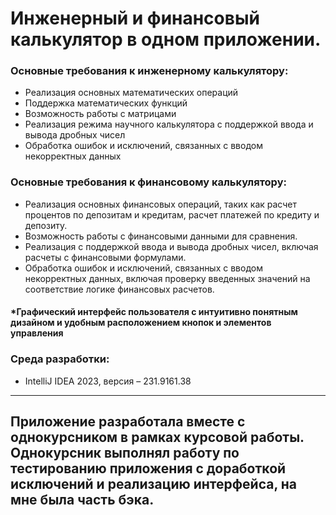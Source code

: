 # Инженерный и финансовый калькулятор в одном приложении.

### Основные требования к инженерному калькулятору:
- Реализация основных математических операций
- Поддержка математических функций
- Возможность работы с матрицами
- Реализация режима научного калькулятора с поддержкой ввода и вывода дробных чисел
- Обработка ошибок и исключений, связанных с вводом некорректных данных

### Основные требования к финансовому калькулятору:
- Реализация основных финансовых операций, таких как расчет процентов по депозитам и кредитам, расчет платежей по кредиту и депозиту.
- Возможность работы с финансовыми данными для сравнения.
- Реализация с поддержкой ввода и вывода дробных чисел, включая расчеты с финансовыми формулами.
- Обработка ошибок и исключений, связанных с вводом некорректных данных, включая проверку введенных значений на соответствие логике финансовых расчетов.

#### *Графический интерфейс пользователя с интуитивно понятным дизайном и удобным расположением кнопок и элементов управления

### Среда разработки: 
- IntelliJ IDEA 2023, версия – 231.9161.38



------------------------------------------------------------------
## Приложение разработала вместе с однокурсником в рамках курсовой работы. Однокурсник выполнял работу по тестированию приложения с доработкой исключений и реализацию интерфейса, на мне была часть бэка.


